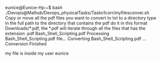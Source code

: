 eunice@Eunice-Hp:~$ bash ./Devops@Malhub/Devops_physicalTasks/Tasko1corr/myfilesconver.sh 
Copy or move all the pdf files you want to convert to txt to a directory
type in the full path to the directory that contains the pdf
do it in this format Downloads/*.pdf, the *.pdf will iterate through all the files that has the extension .pdf
Bash_Shell_Scripting.pdf
Processing Bash_Shell_Scripting.pdf file...
Converting Bash_Shell_Scripting.pdf ...
Conversion Finished

my file is inside my user eunice
